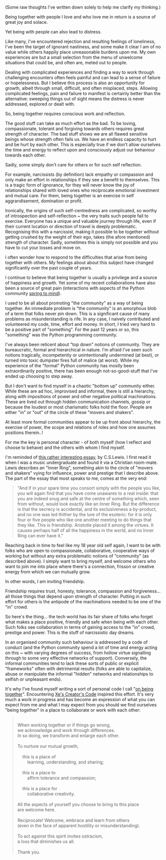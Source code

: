 <!--
.. title: On Being Together
.. slug: on-being-together
.. date: 2020-08-21 14:30:00 UTC+01:00
.. tags: 
.. category: 
.. link: 
.. description: 
.. type: text
.. author: Nicholas H.Tollervey
-->

(Some raw thoughts I've written down solely to help me clarify my thinking.)

Being together with people I love and who love me in return is a source of
great joy and solace.

Yet being with people can also lead to distress.

Like many, I've encountered rejection and resulting feelings of loneliness,
I've been the target of ignorant nastiness, and some make it clear I am of no
value while others happily place unreasonable burdens upon me. My own
experiences are but a small selection from the menu of unwelcome situations
that could be, and often are, meted out to people.

Dealing with complicated experiences and finding a way to work through
challenging encounters often feels painful and can lead to a sense of failure
or hopelessness. But I believe this process is also an opportunity for growth,
albeit through small, difficult, and often misplaced, steps. Allowing
complicated feelings, pain and failure to manifest is certainly better than the
alternative: sweeping things out of sight means the distress is never
addressed, explored or dealt with.

So, being together requires conscious work and reflection.

The good stuff can take as much effort as the bad. To be loving, compassionate,
tolerant and forgiving towards others requires great strength of character. The
bad stuff shows we are all flawed sensitive beings whose strength often fails
us. We have an endless capacity to hurt and be hurt by each other. This is
especially true if we don't allow ourselves the time and energy to reflect upon
and consciously adjust our behaviour towards each other.

Sadly, some simply don't care for others or for such self reflection.

For example, narcissists (by definition) lack empathy or compassion and only
make an effort in relationships if they see a benefit to themselves. This is a
tragic form of ignorance, for they will never know the joy of relationships
shared with loved ones who reciprocate emotional investment and mutual care.
For them, being together is an exercise in self aggrandisement, domination or
profit.

Ironically, the origins of such self-centredness are complicated, so worthy of
introspection and self-reflection ~ the very traits such people fail to
exercise. Everyone has a unique and valuable journey through life, even if
their current location or direction of travel is deeply problematic.
Recognising this with a narcissist, making it possible to be together without
getting crushed by the weight of their ego, takes (the afore mentioned)
strength of character. Sadly, sometimes this is simply not possible and you
have to cut your losses and move on.

I often wonder how to respond to the difficulties that arise from being
together with others. My feelings about about this subject have changed
significantly over the past couple of years. 

I continue to believe that being together is usually a privilege and a source
of happiness and growth. Yet some of my recent collaborations have also been a
source of great pain (interactions with aspects of the Python community
[spring to mind](https://ntoll.org/article/compassion/)).

I used to be all about promoting "the community" as a way of being together.
An immediate problem is "the community" is an amorphous blob of a
term that folks never pin down. This is a significant cause of many problems as
misunderstanding is rife. In any case, I naively contributed and volunteered my
code, time, effort and money. In short, I tried very hard to be a positive part
of "something". For the past 12 years or so, this "something" was the Python
programming community.

I've always been reticent about "top down" notions of community. They are
bureaucratic, formal and hierarchical in nature. I'm afraid I've seen such
notions tragically, incompetently or unintentionally undermined (at best), or
turned into toxic dumpster fires full of malice (at worst). While my experience
of the "formal" Python community has mostly been extraordinarily positive,
there has been enough not-so-good-stuff that I've ended up choosing to step
away.

But I don't want to find myself in a chaotic "bottom up" community either.
While these are ad hoc, improvised and informal, there is still a hierarchy,
along with impositions of power and other negative political machinations.
These are lived out through hidden communication channels, gossip or because
the loudest or most charismatic folks hold the floor. People are either "in"
or "out" of the circle of these "movers and shakers".

At least more formal communities appear to be up front about hierarchy, the
exercise of power, the scope and relations of roles and how one assumes
positions therein..!

For me the key is personal character - of both myself (how I reflect and
choose to behave) and the others with whom I find myself.

I'm reminded of [this rather interesting essay](https://www.lewissociety.org/innerring/),
by C.S.Lewis. I first read it when I was a music undergraduate and found it via
a Christian room-mate. Lewis describes an "Inner Ring", something akin to the
circle of "movers and shakers" vying for influence, power and prestige that I
describe above. The part of the essay that most speaks to me, comes at the very
end:

> "And if in your spare time you consort simply with the people you like, you
> will again find that you have come unawares to a real inside: that you are
> indeed snug and safe at the centre of something which, seen from without,
> would look exactly like an Inner Ring. But the difference is that the secrecy
> is accidental, and its exclusiveness a by-product, and no one was led thither
> by the lure of the esoteric: for it is only four or five people who like one
> another meeting to do things that they like. This is friendship. Aristotle
> placed it among the virtues. It causes perhaps half of all the happiness in
> the world, and no Inner Ring can ever have it."

Reaching back in time to feel like my 18 year old self again, I want to be with
folks who are open to compassionate, collaborative, cooperative ways of working
but without any extra problematic notions of "community" (as described above).
I simply want to bring myself, and welcome others who want to join me into
place where there's a connection, frisson or creative energy from which we can
mutually grow.

In other words, I am inviting friendship.

Friendship requires trust, honesty, tolerance, compassion and forgiveness...
all those things that depend upon strength of character. Putting in such effort
for others is the antipode of the machinations needed to be one of the "in"
crowd.

So here's the thing... the tech world has its fair share of folks who forget
what makes a place positive, friendly and safe when being with each other. Such
folks see collaboration in terms of gaining access to the "in" crowd, prestige
and power. This is the stuff of narcissistic day dreams.

In an organised community such behaviour is addressed by a code of
conduct (and the Python community spend a lot of time and energy acting on this
~ with varying degrees of success, from hollow virtue signalling through to
some very effective networks of support). Conversely, the informal communities
tend to lack these sorts of public or explicit "frameworks" often with
detrimental results (folks are able to capitalize, abuse or manipulate the
informal "hidden" networks and relationships to selfish or unpleasant ends).

It's why I've found myself writing a sort of personal code I call
"[on being together](https://github.com/ntoll/being_together)". Encountering
[Xe's Creator's Code](https://github.com/Xe/creators-code) inspired this
effort.  It's very much a work in progress and has become an expression of what
you can expect from me and what I may expect from you should we find ourselves
"being together" in a place to collaborate or work with each other:

<blockquote>
<br/>
When working together or if things go wrong,<br/>
we acknowledge and work through differences.<br/>
In so doing, we transform and enlarge each other.<br/>
<br/>
To nurture our mutual growth,<br/>
<br/>
&nbsp;&nbsp;&nbsp;&nbsp;this is a place of<br/>
&nbsp;&nbsp;&nbsp;&nbsp;&nbsp;&nbsp;&nbsp;&nbsp;learning, understanding, and sharing;<br/>
<br/>
&nbsp;&nbsp;&nbsp;&nbsp;this is a place to<br/>
&nbsp;&nbsp;&nbsp;&nbsp;&nbsp;&nbsp;&nbsp;&nbsp;affirm tolerance and compassion;<br/>
<br/>
&nbsp;&nbsp;&nbsp;&nbsp;this is a place for<br/>
&nbsp;&nbsp;&nbsp;&nbsp;&nbsp;&nbsp;&nbsp;&nbsp;collaborative creativity.<br/>
<br/>
All the aspects of yourself you choose to bring to this place<br/>
are welcome here.<br/>
<br/>
Reciprocate! Welcome, embrace and learn from others<br/>
(even in the face of apparent hostility or misunderstanding).<br/>
<br/>
To act against this spirit invites ostracism,<br/>
a loss that diminishes us all.<br/>
<br/>
Thank you.
</blockquote>
